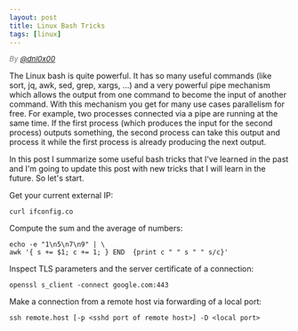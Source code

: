 ```yaml
---
layout: post
title: Linux Bash Tricks
tags: [linux]
---
```

<div style="font-size:small; color: gray; font-style: italic">
  By <a href="https://twitter.com/dnl0x00">@dnl0x00</a>
</div>

The Linux bash is quite powerful. It has so many useful commands (like sort, jq, awk, sed, grep, xargs, ...) and a very powerful pipe mechanism which allows the output from one command to become the input of another command. With this mechanism you get for many use cases parallelism for free. For example, two processes connected via a pipe are running at the same time. If the first process (which produces the input for the second process) outputs something, the second process can take this output and process it while the first process is already producing the next output.

In this post I summarize some useful bash tricks that I've learned in the past and I'm going to update this post with new tricks that I will learn in the future. So let's start.

Get your current external IP:

    curl ifconfig.co

Compute the sum and the average of numbers:

    echo -e "1\n5\n7\n9" | \
    awk '{ s += $1; c += 1; } END  {print c " " s " " s/c}'

Inspect TLS parameters and the server certificate of a connection:

    openssl s_client -connect google.com:443

Make a connection from a remote host via forwarding of a local port:

    ssh remote.host [-p <sshd port of remote host>] -D <local port>
